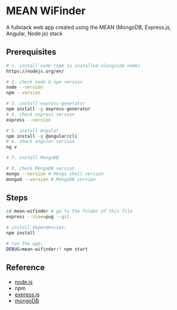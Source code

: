 # MEAN WiFinder

A fullstack web app created using the MEAN (MongoDB, Express.js, Angular, Node.js) stack

## Prerequisites

```bash
# 1. install node (npm is installed alongside node)
https://nodejs.org/en/

# 2. check node & npm version
node --version
npm --version

# 3. install express-generator
npm install -g express-generator
# 4. check express version
express --version

# 5. install Angular
npm install -g @angular/cli
# 6. check angular version
ng v

# 7. install MongoDB

# 8. check MongoDB version
mongo --version # Mongo shell version
mongod --version # MongoDB version
```

## Steps

```bash
cd mean-wifinder # go to the folder of this file
express --view=pug --git

# install dependencies:
npm install

# run the app:
DEBUG=mean-wifinder:* npm start
```

## Reference

- [node.js](https://nodejs.org/en/about/)
- npm
- [express.js](http://expressjs.com/)
- [mongoDB](https://www.mongodb.com/)
